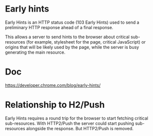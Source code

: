 # Early hints
Early Hints is an HTTP status code (103 Early Hints) used to send a preliminary HTTP response ahead of a final response. 

This allows a server to send hints to the browser about critical sub-resources (for example, stylesheet for the page, critical JavaScript) or origins that will be likely used by the page, while the server is busy generating the main resource. 

# Doc
https://developer.chrome.com/blog/early-hints/

# Relationship to H2/Push
Early Hints requires a round trip for the browser to start fetching critical sub-resources.
With HTTP2/Push the server could start pushing sub-resources alongside the response.
But HTTP2/Push is removed.